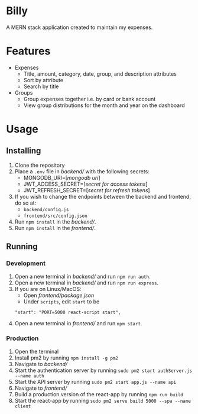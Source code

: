 # Billy
A MERN stack application created to maintain my expenses.

# Features
- Expenses
   - Title, amount, category, date, group, and description attributes
   - Sort by attribute
   - Search by title
- Groups
   - Group expenses together i.e. by card or bank account
   - View group distributions for the month and year on the dashboard

# Usage
## Installing
1. Clone the repository
2. Place a `.env` file in _backend/_ with the following secrets:
   - MONGODB_URI=[_mongodb uri_]
   - JWT_ACCESS_SECRET=[_secret for access tokens_]
   - JWT_REFRESH_SECRET=[_secret for refresh tokens_]
3. If you wish to change the endpoints between the backend and frontend, do so at:
   - `backend/config.js`
   - `frontend/src/config.json`
4. Run `npm install` in the _backend/_.
5. Run `npm install` in the _frontend/_.

## Running

### Development
1. Open a new terminal in _backend/_ and run `npm run auth`.
2. Open a new terminal in _backend/_ and run `npm run express`.
3. If you are on Linux/MacOS:
   - Open _frontend/package.json_ 
   - Under `scripts`, edit `start` to be
   ```
   "start": "PORT=5000 react-script start",
   ```
3. Open a new terminal in _frontend/_ and run `npm start`.


### Production
1. Open the terminal
2. Install pm2 by running `npm install -g pm2`
3. Navigate to _backend/_
4. Start the authentication server by running `sudo pm2 start authServer.js --name auth`
5. Start the API server by running `sudo pm2 start app.js --name api`
6. Navigate to _frontend/_
7. Build a production version of the react-app by running `npm run build`
8. Start the react-app by running `sudo pm2 serve build 5000 --spa --name client`
